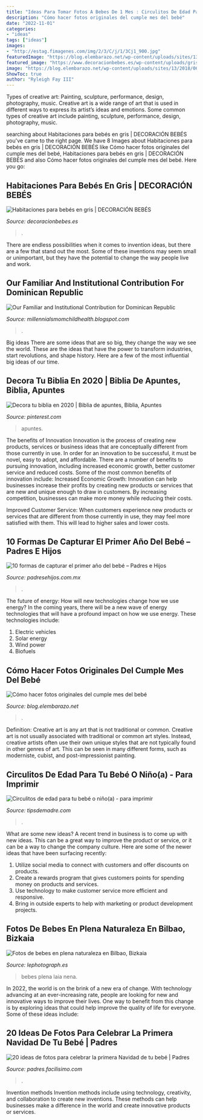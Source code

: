```yaml
---
title: "Ideas Para Tomar Fotos A Bebes De 1 Mes : Circulitos De Edad Para Tu Bebé O Niño(a)"
description: "Cómo hacer fotos originales del cumple mes del bebé"
date: "2022-11-01"
categories:
- "ideas"
tags: ["ideas"]
images:
- "http://estag.fimagenes.com/img/2/3/C/j/1/3Cj1_900.jpg"
featuredImage: "https://blog.elembarazo.net/wp-content/uploads/sites/13/2018/06/ideas-para-inmortalizar-cumple-mes-bebe.jpg"
featured_image: "https://www.decoracionbebes.es/wp-content/uploads/gris-11.jpg"
image: "https://blog.elembarazo.net/wp-content/uploads/sites/13/2018/06/ideas-para-inmortalizar-cumple-mes-bebe.jpg"
ShowToc: true
author: "Ryleigh Fay III"
---
```



Types of creative art: Painting, sculpture, performance, design, photography, music.
Creative art is a wide range of art that is used in different ways to express its artist’s ideas and emotions. Some common types of creative art include painting, sculpture, performance, design, photography, music.

	

		
searching about Habitaciones para bebés en gris | DECORACIÓN BEBÉS you've came to the right page. We have 8 Images about Habitaciones para bebés en gris | DECORACIÓN BEBÉS like Cómo hacer fotos originales del cumple mes del bebé, Habitaciones para bebés en gris | DECORACIÓN BEBÉS and also Cómo hacer fotos originales del cumple mes del bebé. Here you go:
		
    
## Habitaciones Para Bebés En Gris | DECORACIÓN BEBÉS

<img loading=lazy src="https://www.decoracionbebes.es/wp-content/uploads/gris-11.jpg" onerror="this.onerror=null;this.src='https://tse4.mm.bing.net/th?id=OIP.7kriqXJ4KO2vnZ8_2erNGgHaLA&amp;pid=15.1';" alt="Habitaciones para bebés en gris | DECORACIÓN BEBÉS">

_Source: decoracionbebes.es_

>. 

	

There are endless possibilities when it comes to invention ideas, but there are a few that stand out the most. Some of these inventions may seem small or unimportant, but they have the potential to change the way people live and work.

    
## Our Familiar And Institutional Contribution For Dominican Republic

<img loading=lazy src="https://lh6.googleusercontent.com/proxy/JitN1j6Qoic-nzN7ceJtP04hyYOI9O-wxhlJkyge_pfShKWxDv6TJ5V6-BPkkR2Mcjg3mJHV7gi2Ev6FC3e_lPxiwJc=w1200-h630-n-k-no-nu" onerror="this.onerror=null;this.src='https://tse1.mm.bing.net/th?id=OIP.XBWGjpwnOlnjVkb2qUqE3gHaFh&amp;pid=15.1';" alt="Our Familiar and Institutional Contribution for Dominican Republic">

_Source: millennialsmomchildhealth.blogspot.com_

>. 

	

Big ideas
There are some ideas that are so big, they change the way we see the world. These are the ideas that have the power to transform industries, start revolutions, and shape history. Here are a few of the most influential big ideas of our time.

    
## Decora Tu Biblia En 2020 | Biblia De Apuntes, Biblia, Apuntes

<img loading=lazy src="https://i.pinimg.com/736x/d2/51/d7/d251d7e8883bba4a845399b84e97d7ac.jpg" onerror="this.onerror=null;this.src='https://tse3.mm.bing.net/th?id=OIP.v35nhodDmXjxyMJ3MiIDTwHaJ3&amp;pid=15.1';" alt="Decora tu biblia en 2020 | Biblia de apuntes, Biblia, Apuntes">

_Source: pinterest.com_

>apuntes. 

	

The benefits of Innovation
Innovation is the process of creating new products, services or business ideas that are conceptually different from those currently in use. In order for an innovation to be successful, it must be novel, easy to adopt, and affordable. There are a number of benefits to pursuing innovation, including increased economic growth, better customer service and reduced costs. Some of the most common benefits of innovation include: 
Increased Economic Growth: Innovation can help businesses increase their profits by creating new products or services that are new and unique enough to draw in customers. By increasing competition, businesses can make more money while reducing their costs.

Improved Customer Service: When customers experience new products or services that are different from those currently in use, they may feel more satisfied with them. This will lead to higher sales and lower costs.

    
## 10 Formas De Capturar El Primer Año Del Bebé – Padres E Hijos

<img loading=lazy src="https://dam.tbg.com.mx/content/dam/editorialTelevisa/mexico/padresehijos/mx/ser-bebe/14/11/c80cf9c8266572223dfa65c4586952e0.jpg.imgo.jpg" onerror="this.onerror=null;this.src='https://tse1.mm.bing.net/th?id=OIP.VQO92Z1is2_531cVJxORYwHaJ2&amp;pid=15.1';" alt="10 formas de capturar el primer año del bebé – Padres e Hijos">

_Source: padresehijos.com.mx_

>. 

	

The future of energy: How will new technologies change how we use energy?
In the coming years, there will be a new wave of energy technologies that will have a profound impact on how we use energy. These technologies include: 
1. Electric vehicles
2. Solar energy
3. Wind power
4. Biofuels

    
## Cómo Hacer Fotos Originales Del Cumple Mes Del Bebé

<img loading=lazy src="https://blog.elembarazo.net/wp-content/uploads/sites/13/2018/06/ideas-para-inmortalizar-cumple-mes-bebe.jpg" onerror="this.onerror=null;this.src='https://tse1.mm.bing.net/th?id=OIP.HY4lBLJ-LCZoR92EP82LnwHaHa&amp;pid=15.1';" alt="Cómo hacer fotos originales del cumple mes del bebé">

_Source: blog.elembarazo.net_

>. 

	

Definition: Creative art is any art that is not traditional or common.
Creative art is not usually associated with traditional or common art styles. Instead, creative artists often use their own unique styles that are not typically found in other genres of art. This can be seen in many different forms, such as moderniste, cubist, and post-impressionist painting.

    
## Circulitos De Edad Para Tu Bebé O Niño(a) - Para Imprimir

<img loading=lazy src="https://tipsdemadre.com/wp-content/uploads/2015/09/circulo_nina01_mes.jpg" onerror="this.onerror=null;this.src='https://tse2.mm.bing.net/th?id=OIP.RxW-RlXLxBL52lJqXSl5WgHaJl&amp;pid=15.1';" alt="Circulitos de edad para tu bebé o niño(a) - para imprimir">

_Source: tipsdemadre.com_

>. 

	

What are some new ideas?
A recent trend in business is to come up with new ideas. This can be a great way to improve the product or service, or it can be a way to change the company culture. Here are some of the newer ideas that have been surfacing recently: 
1. Utilize social media to connect with customers and offer discounts on products.
2. Create a rewards program that gives customers points for spending money on products and services. 
3. Use technology to make customer service more efficient and responsive. 
4. Bring in outside experts to help with marketing or product development projects.

    
## Fotos De Bebes En Plena Naturaleza En Bilbao, Bizkaia

<img loading=lazy src="http://lephotograph.es/wp-content/uploads/2015/05/fotografos-infantiles-en-bilbao.jpg" onerror="this.onerror=null;this.src='https://tse3.mm.bing.net/th?id=OIP.TpnAFcPj72lF4Mkdgk2qVgHaE8&amp;pid=15.1';" alt="Fotos de bebes en plena naturaleza en Bilbao, Bizkaia">

_Source: lephotograph.es_

>bebes plena laia nena. 

	

In 2022, the world is on the brink of a new era of change. With technology advancing at an ever-increasing rate, people are looking for new and innovative ways to improve their lives. One way to benefit from this change is by exploring ideas that could help improve the quality of life for everyone. Some of these ideas include:

    
## 20 Ideas De Fotos Para Celebrar La Primera Navidad De Tu Bebé | Padres

<img loading=lazy src="http://estag.fimagenes.com/img/2/3/C/j/1/3Cj1_900.jpg" onerror="this.onerror=null;this.src='https://tse3.mm.bing.net/th?id=OIP.Rkkf3XnK84fdOXjX_IstWQHaE7&amp;pid=15.1';" alt="20 ideas de fotos para celebrar la primera Navidad de tu bebé | Padres">

_Source: padres.facilisimo.com_

>. 

	

Invention methods
Invention methods include using technology, creativity, and collaboration to create new inventions. These methods can help businesses make a difference in the world and create innovative products or services.

